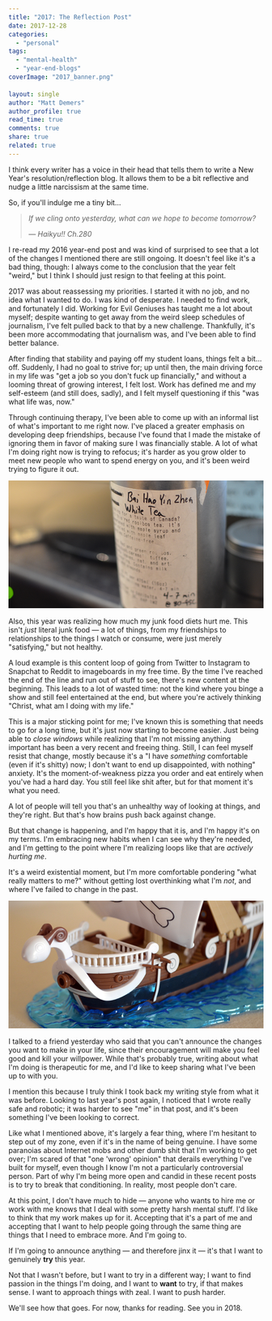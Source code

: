 ```yaml
---
title: "2017: The Reflection Post"
date: 2017-12-28
categories: 
  - "personal"
tags: 
  - "mental-health"
  - "year-end-blogs"
coverImage: "2017_banner.png"

layout: single
author: "Matt Demers"
author_profile: true
read_time: true
comments: true
share: true
related: true
---
```


I think every writer has a voice in their head that tells them to write a New Year's resolution/reflection blog. It allows them to be a bit reflective and nudge a little narcissism at the same time.

So, if you'll indulge me a tiny bit...

> _If we cling onto yesterday, what can we hope to become tomorrow?_
> 
> _— Haikyu!! Ch.280_

I re-read my 2016 year-end post and was kind of surprised to see that a lot of the changes I mentioned there are still ongoing. It doesn't feel like it's a bad thing, though: I always come to the conclusion that the year felt "weird," but I think I should just resign to that feeling at this point.

2017 was about reassessing my priorities. I started it with no job, and no idea what I wanted to do. I was kind of desperate. I needed to find work, and fortunately I did. Working for Evil Geniuses has taught me a lot about myself; despite wanting to get away from the weird sleep schedules of journalism, I've felt pulled back to that by a new challenge. Thankfully, it's been more accommodating that journalism was, and I've been able to find better balance.

After finding that stability and paying off my student loans, things felt a bit... off. Suddenly, I had no goal to strive for; up until then, the main driving force in my life was "get a job so you don't fuck up financially," and without a looming threat of growing interest, I felt lost. Work has defined me and my self-esteem (and still does, sadly), and I felt myself questioning if this "was what life was, now."

Through continuing therapy, I've been able to come up with an informal list of what's important to me right now. I've placed a greater emphasis on developing deep friendships, because I've found that I made the mistake of ignoring them in favor of making sure I was financially stable. A lot of what I'm doing right now is trying to refocus; it's harder as you grow older to meet new people who want to spend energy on you, and it's been weird trying to figure it out.

![](/assets/images/bai_hao_yin_zhen.png)

Also, this year was realizing how much my junk food diets hurt me. This isn't _just_ literal junk food — a lot of things, from my friendships to relationships to the things I watch or consume, were just merely "satisfying," but not healthy.

A loud example is this content loop of going from Twitter to Instagram to Snapchat to Reddit to imageboards in my free time. By the time I've reached the end of the line and run out of stuff to see, there's new content at the beginning. This leads to a lot of wasted time: not the kind where you binge a show and still feel entertained at the end, but where you're actively thinking "Christ, what am I doing with my life."

This is a major sticking point for me; I've known this is something that needs to go for a long time, but it's just now starting to become easier. Just being able to _close windows_ while realizing that I'm not missing anything important has been a very recent and freeing thing. Still, I can feel myself resist that change, mostly because it's a "I have _something_ comfortable (even if it's shitty) now; I don't want to end up disappointed, with nothing" anxiety. It's the moment-of-weakness pizza you order and eat entirely when you've had a hard day. You still feel like shit after, but for that moment it's what you need.

A lot of people will tell you that's an unhealthy way of looking at things, and they're right. But that's how brains push back against change.

But that change is happening, and I'm happy that it is, and I'm happy it's on my terms. I'm embracing new habits when I can see why they're needed, and I'm getting to the point where I'm realizing loops like that are _actively hurting me_.

It's a weird existential moment, but I'm more comfortable pondering "what really matters to me?" without getting lost overthinking what I'm _not_, and where I've failed to change in the past.

![](/assets/images/merry_banner.png)

I talked to a friend yesterday who said that you can't announce the changes you want to make in your life, since their encouragement will make you feel good and kill your willpower. While that's probably true, writing about what I'm doing is therapeutic for me, and I'd like to keep sharing what I've been up to with you.

I mention this because I truly think I took back my writing style from what it was before. Looking to last year's post again, I noticed that I wrote really safe and robotic; it was harder to see "me" in that post, and it's been something I've been looking to correct.

Like what I mentioned above, it's largely a fear thing, where I'm hesitant to step out of my zone, even if it's in the name of being genuine. I have some paranoias about Internet mobs and other dumb shit that I'm working to get over; I'm scared of that "one 'wrong' opinion" that derails everything I've built for myself, even though I know I'm not a particularly controversial person. Part of why I'm being more open and candid in these recent posts is to try to break that conditioning. In reality, most people don't care.

At this point, I don't have much to hide — anyone who wants to hire me or work with me knows that I deal with some pretty harsh mental stuff. I'd like to think that my work makes up for it. Accepting that it's a part of me and accepting that I want to help people going through the same thing are things that I need to embrace more. And I'm going to.

If I'm going to announce anything — and therefore jinx it — it's that I want to genuinely **try** this year.

Not that I wasn't before, but I want to try in a different way; I want to find passion in the things I'm doing, and I want to **want** to try, if that makes sense. I want to approach things with zeal. I want to push harder.

We'll see how that goes. For now, thanks for reading. See you in 2018.
